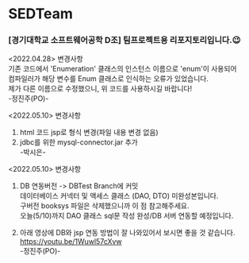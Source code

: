 # SEDTeam
### [경기대학교 소프트웨어공학 D조] 팀프로젝트용 리포지토리입니다.:wink:<br>
<2022.04.28> 변경사항 <br>
기존 코드에서 'Enumeration' 클래스의 인스턴스 이름으로 'enum'이 사용되어<br> 
컴파일러가 해당 변수를 Enum 클래스로 인식하는 오류가 있었습니다.<br>
제가 다른 이름으로 수정했으니, 위 코드를 사용하시길 바랍니다!<br>
-정진주(PO)-

<2022.05.10> 변경사항 <br>
1. html 코드 jsp로 형식 변경(파일 내용 변경 없음)
2. jdbc를 위한 mysql-connector.jar 추가 
<br>-박시은-

<2022.05.10> 변경사항
1. DB 연동버전 -> DBTest Branch에 커밋<br>
 데이터베이스 커넥터 및 액세스 클래스 (DAO, DTO) 미완성본입니다. <br>
 구버전 booksys 파일은 삭제했으니까 이 점 참고해주세요. <br>
 오늘(5/10)까지 DAO 클래스 sql문 작성 완성/DB 서버 연동할 예정입니다.<br>
 
2. 아래 영상에 DB와 jsp 연동 방법이 잘 나와있어서 보시면 좋을 것 같습니다.<br>
https://youtu.be/1Wuwl57cXvw<br>
-정진주(PO)-
